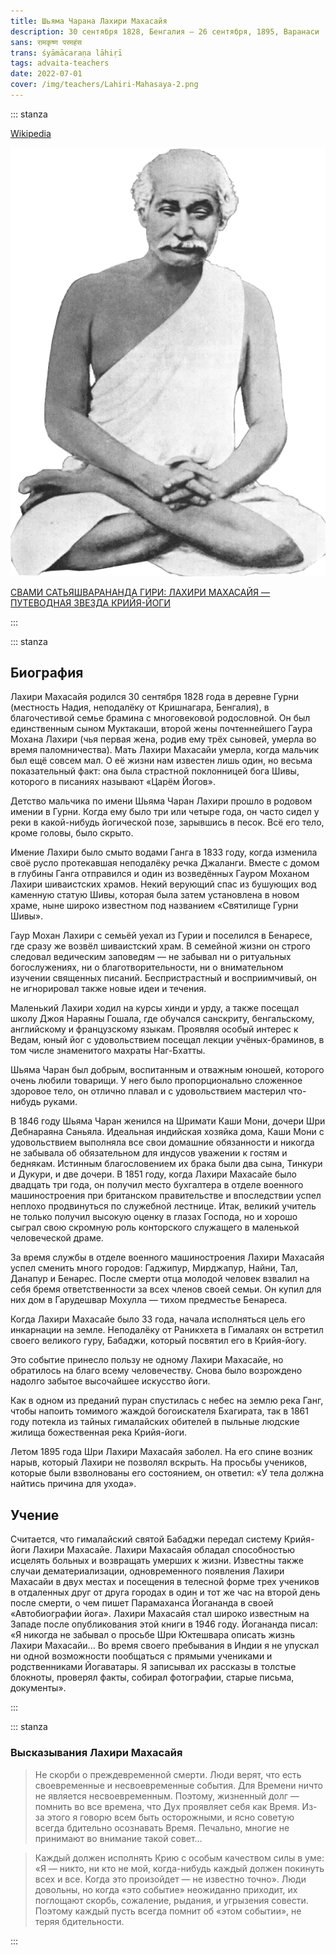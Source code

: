 ```yaml
---
title: Шьяма Чарана Лахири Махасайя
description: 30 сентября 1828, Бенгалия — 26 сентября, 1895, Варанаси
sans: रामकृष्ण परमहंस
trans: śyāmācaraṇa lāhiṛī
tags: advaita-teachers
date: 2022-07-01
cover: /img/teachers/Lahiri-Mahasaya-2.png
---
```


::: stanza

[Wikipedia](https://ru.wikipedia.org/wiki/%D0%9B%D0%B0%D1%85%D0%B8%D1%80%D0%B8,_%D0%9C%D0%B0%D1%85%D0%B0%D1%81%D0%B0%D0%B8)

![](./Lahiri-Mahasaya-2.png)

[СВАМИ САТЬЯШВАРАНАНДА ГИРИ: ЛАХИРИ МАХАСАЙЯ — ПУТЕВОДНАЯ ЗВЕЗДА КРИЙЯ-ЙОГИ](/books/Svami_Satyashvarananda_Giri_Lakhiri_Makhasayya__Putevodnaya_Zvezda_Kriyya-Jogi.pdf)

:::

::: stanza

## Биография

Лахири Махасайя родился 30 сентября 1828 года в деревне Гурни (местность Надия, неподалёку от Кришнагара, Бенгалия), в благочестивой семье брамина с многовековой родословной. Он был единственным сыном Муктакаши, второй жены почтеннейшего Гаура Мохана Лахири (чья первая жена, родив ему трёх сыновей, умерла во время паломничества). Мать Лахири Махасайи умерла, когда мальчик был ещё совсем мал. О её жизни нам известен лишь один, но весьма показательный факт: она была страстной поклонницей бога Шивы, которого в писаниях называют «Царём Йогов».

Детство мальчика по имени Шьяма Чаран Лахири прошло в родовом имении в Гурни. Когда ему было три или четыре года, он часто сидел у реки в какой-нибудь йогической позе, зарывшись в песок. Всё его тело, кроме головы, было скрыто.

Имение Лахири было смыто водами Ганга в 1833 году, когда изменила своё русло протекавшая неподалёку речка Джаланги. Вместе с домом в глубины Ганга отправился и один из возведённых Гауром Моханом Лахири шиваистских храмов. Некий верующий спас из бушующих вод каменную статую Шивы, которая была затем установлена в новом храме, ныне широко известном под названием «Святилище Гурни Шивы».

Гаур Мохан Лахири с семьёй уехал из Гурии и поселился в Бенаресе, где сразу же возвёл шиваистский храм. В семейной жизни он строго следовал ведическим заповедям — не забывал ни о ритуальных богослужениях, ни о благотворительности, ни о внимательном изучении священных писаний. Беспристрастный и восприимчивый, он не игнорировал также новые идеи и течения.

Маленький Лахири ходил на курсы хинди и урду, а также посещал школу Джоя Нараяны Гошала, где обучался санскриту, бенгальскому, английскому и французскому языкам. Проявляя особый интерес к Ведам, юный йог с удовольствием посещал лекции учёных-браминов, в том числе знаменитого махраты Наг-Бхатты.

Шьяма Чаран был добрым, воспитанным и отважным юношей, которого очень любили товарищи. У него было пропорционально сложенное здоровое тело, он отлично плавал и с удовольствием мастерил что-нибудь руками.

В 1846 году Шьяма Чаран женился на Шримати Каши Мони, дочери Шри Дебнараяна Саньяла. Идеальная индийская хозяйка дома, Каши Мони с удовольствием выполняла все свои домашние обязанности и никогда не забывала об обязательном для индусов уважении к гостям и беднякам. Истинным благословением их брака были два сына, Тинкури и Дукури, и две дочери. В 1851 году, когда Лахири Махасайе было двадцать три года, он получил место бухгалтера в отделе военного машиностроения при британском правительстве и впоследствии успел неплохо продвинуться по служебной лестнице. Итак, великий учитель не только получил высокую оценку в глазах Господа, но и хорошо сыграл свою скромную роль конторского служащего в маленькой человеческой драме.

За время службы в отделе военного машиностроения Лахири Махасайя успел сменить много городов: Гаджипур, Мирджапур, Найни, Тал, Данапур и Бенарес. После смерти отца молодой человек взвалил на себя бремя ответственности за всех членов своей семьи. Он купил для них дом в Гарудешвар Мохулла — тихом предместье Бенареса.

Когда Лахири Махасайе было 33 года, начала исполняться цель его инкарнации на земле. Неподалёку от Раникхета в Гималаях он встретил своего великого гуру, Бабаджи, который посвятил его в Крийя-йогу.

Это событие принесло пользу не одному Лахири Махасайе, но обратилось на благо всему человечеству. Снова было возрождено надолго забытое высочайшее искусство йоги.

Как в одном из преданий пуран спустилась с небес на землю река Ганг, чтобы напоить томимого жаждой богоискателя Бхагирата, так в 1861 году потекла из тайных гималайских обителей в пыльные людские жилища божественная река Крийя-йоги.

Летом 1895 года Шри Лахири Махасайя заболел. На его спине возник нарыв, который Лахири не позволял вскрыть. На просьбы учеников, которые были взволнованы его состоянием, он ответил: «У тела должна найтись причина для ухода».

## Учение

Считается, что гималайский святой Бабаджи передал систему Крийя-йоги Лахири Махасайе. Лахири Махасайя обладал способностью исцелять больных и возвращать умерших к жизни. Известны также случаи дематериализации, одновременного появления Лахири Махасайи в двух местах и посещения в телесной форме трех учеников в отдаленных друг от друга городах в один и тот же час на второй день после смерти, о чем пишет Парамаханса Йогананда в своей «Автобиографии йога». Лахири Махасайя стал широко известным на Западе после опубликования этой книги в 1946 году. Йогананда писал: «Я никогда не забывал о просьбе Шри Юктешвара описать жизнь Лахири Махасайи... Во время своего пребывания в Индии я не упускал ни одной возможности пообщаться с прямыми учениками и родственниками Йогаватары. Я записывал их рассказы в толстые блокноты, проверял факты, собирал фотографии, старые письма, документы».

:::

::: stanza

### Высказывания Лахири Махасайя

> Не скорби о преждевременной смерти. Люди верят, что есть своевременные и несвоевременные события. Для Времени ничто не является несвоевременным. Поэтому, жизненный долг — помнить во все времена, что Дух проявляет себя как Время. Из-за этого я говорю всем быть осторожными, и ясно советую всегда бдительно осознавать Время. Печально, многие не принимают во внимание такой совет…

> Каждый должен исполнять Крию с особым качеством силы в уме: «Я — никто, ни кто не мой, когда-нибудь каждый должен покинуть всех и все. Когда это произойдет — не известно точно». Люди довольны, но когда «это событие» неожиданно приходит, их поглощают скорбь, сожаление, рыдания, и угрызения совести. Поэтому каждый пусть всегда помнит об «этом событии», не теряя бдительности.

:::